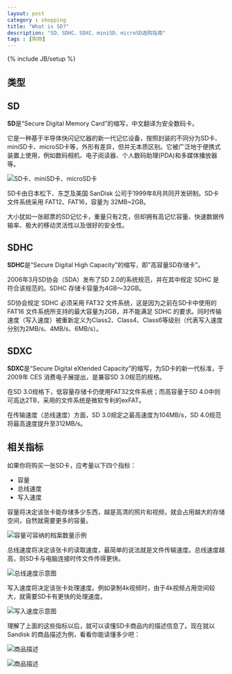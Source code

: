 ```yaml
---
layout: post
category : shopping
title: "What is SD?"
description: "SD、SDHC、SDXC、miniSD、microSD选购指南"
tags : [购物]
---
```

{% include JB/setup %}

## 类型

## SD

**SD**是“Secure Digital Memory Card”的缩写，中文翻译为安全数码卡。

它是一种基于半导体快闪记忆器的新一代记忆设备，按照封装的不同分为SD卡、miniSD卡、microSD卡等，外形有差异，但并无本质区别。它被广泛地于便携式装置上使用，例如数码相机、电子阅读器、个人数码助理(PDA)和多媒体播放器等。

![SD卡、miniSD卡、microSD卡](http://gtms01.alicdn.com/tps/i1/TB1fcMZHFXXXXX_XXXXtlvk1XXX-319-480.png)

SD卡由日本松下、东芝及美国 SanDisk 公司于1999年8月共同开发研制。SD卡文件系统采用 FAT12、FAT16，容量为 32MB~2GB。

大小犹如一张邮票的SD记忆卡，重量只有2克，但却拥有高记忆容量、快速数据传输率、极大的移动灵活性以及很好的安全性。

## SDHC

**SDHC**是“Secure Digital High Capacity”的缩写，即"高容量SD存储卡"。

2006年3月SD协会（SDA）发布了SD 2.0的系统规范，并在其中规定 SDHC 是符合该规范的。SDHC 存储卡容量为4GB～32GB。

SD协会规定 SDHC 必须采用 FAT32 文件系统，这是因为之前在SD卡中使用的 FAT16 文件系统所支持的最大容量为2GB，并不能满足 SDHC 的要求。同时传输速度（写入速度）被重新定义为Class2、Class4、Class6等级别（代表写入速度分别为2MB/s、4MB/s、6MB/s）。

## SDXC

**SDXC**是“Secure Digital eXtended Capacity”的缩写，为SD卡的新一代标准，于2009年 CES 消费电子展提出，是兼容SD 3.0规范的规格。

在SD 3.0规格下，低容量存储卡仍使用FAT32文件系统；而高容量于SD 4.0中则可高达2TB，采用的文件系统是微软专利的exFAT。

在传输速度（总线速度）方面，SD 3.0规定之最高速度为104MB/s，SD 4.0规范将最高速度提升至312MB/s。

## 相关指标

如果你将购买一张SD卡，应考量以下四个指标：

* 容量
* 总线速度
* 写入速度

容量将决定该张卡能存储多少东西，越是高清的照片和视频，就会占用越大的存储空间，自然就需要更多的容量。

![容量可容纳的档案数量示例](http://gtms03.alicdn.com/tps/i3/TB1qhMFHFXXXXcxXVXXZ6VGFXXX-769-435.png)

总线速度将决定该张卡的读取速度，最简单的说法就是文件传输速度。总线速度越高，则SD卡与电脑连接时传文件传得更快。

![总线速度示意图](http://gtms04.alicdn.com/tps/i4/TB1AGMGHFXXXXXVaXXX7Aj7NFXX-578-183.png)

写入速度将决定该张卡处理速度。例如录制4k视频时，由于4k视频占用空间较大，就需要SD卡有更快的处理速度。

![写入速度示意图](http://gtms02.alicdn.com/tps/i2/TB1BbcVHFXXXXbXXXXX4.P55XXX-436-225.png)

理解了上面的这些指标以后，就可以读懂SD卡商品内的描述信息了。现在就以 Sandisk 的商品描述为例，看看你能读懂多少吧：

![商品描述](http://gtms04.alicdn.com/tps/i4/TB1u_QMHFXXXXawXFXXoRtpFXXX.webp)

![商品描述](http://gtms03.alicdn.com/tps/i3/TB1NwAZHFXXXXX1XXXXoRtpFXXX.webp)